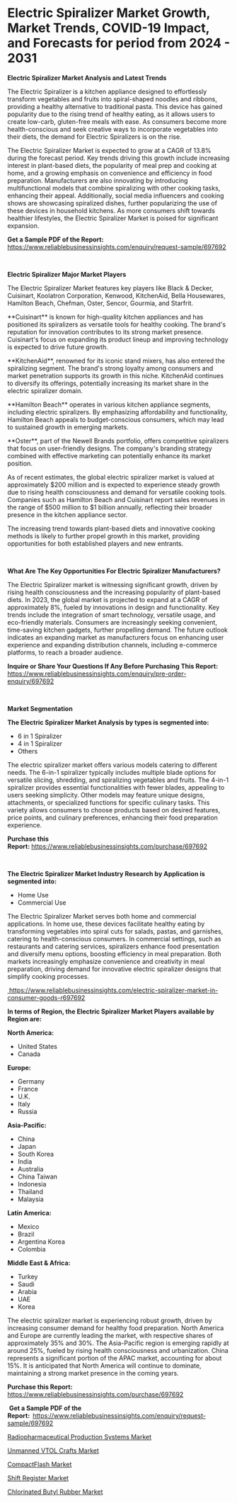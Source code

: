 <p><h1>Electric Spiralizer Market Growth, Market Trends, COVID-19 Impact, and Forecasts for period from 2024 - 2031</h1></p><p><strong>Electric Spiralizer Market Analysis and Latest Trends</strong></p>
<p><p>The Electric Spiralizer is a kitchen appliance designed to effortlessly transform vegetables and fruits into spiral-shaped noodles and ribbons, providing a healthy alternative to traditional pasta. This device has gained popularity due to the rising trend of healthy eating, as it allows users to create low-carb, gluten-free meals with ease. As consumers become more health-conscious and seek creative ways to incorporate vegetables into their diets, the demand for Electric Spiralizers is on the rise.</p><p>The Electric Spiralizer Market is expected to grow at a CAGR of 13.8% during the forecast period. Key trends driving this growth include increasing interest in plant-based diets, the popularity of meal prep and cooking at home, and a growing emphasis on convenience and efficiency in food preparation. Manufacturers are also innovating by introducing multifunctional models that combine spiralizing with other cooking tasks, enhancing their appeal. Additionally, social media influencers and cooking shows are showcasing spiralized dishes, further popularizing the use of these devices in household kitchens. As more consumers shift towards healthier lifestyles, the Electric Spiralizer Market is poised for significant expansion.</p></p>
<p><strong>Get a Sample PDF of the Report:&nbsp;</strong> <a href="https://www.reliablebusinessinsights.com/enquiry/request-sample/697692?utm_campaign=102&utm_medium=2&utm_source=Github&utm_content=ia&utm_term=29092024&utm_id=electric-spiralizer">https://www.reliablebusinessinsights.com/enquiry/request-sample/697692</a></p>
<p>&nbsp;</p>
<p><strong>Electric Spiralizer Major Market Players</strong></p>
<p><p>The Electric Spiralizer Market features key players like Black & Decker, Cuisinart, Koolatron Corporation, Kenwood, KitchenAid, Bella Housewares, Hamilton Beach, Chefman, Oster, Sencor, Gourmia, and Starfrit. </p><p>**Cuisinart** is known for high-quality kitchen appliances and has positioned its spiralizers as versatile tools for healthy cooking. The brand's reputation for innovation contributes to its strong market presence. Cuisinart's focus on expanding its product lineup and improving technology is expected to drive future growth.</p><p>**KitchenAid**, renowned for its iconic stand mixers, has also entered the spiralizing segment. The brand's strong loyalty among consumers and market penetration supports its growth in this niche. KitchenAid continues to diversify its offerings, potentially increasing its market share in the electric spiralizer domain.</p><p>**Hamilton Beach** operates in various kitchen appliance segments, including electric spiralizers. By emphasizing affordability and functionality, Hamilton Beach appeals to budget-conscious consumers, which may lead to sustained growth in emerging markets.</p><p>**Oster**, part of the Newell Brands portfolio, offers competitive spiralizers that focus on user-friendly designs. The company's branding strategy combined with effective marketing can potentially enhance its market position.</p><p>As of recent estimates, the global electric spiralizer market is valued at approximately $200 million and is expected to experience steady growth due to rising health consciousness and demand for versatile cooking tools. Companies such as Hamilton Beach and Cuisinart report sales revenues in the range of $500 million to $1 billion annually, reflecting their broader presence in the kitchen appliance sector.</p><p>The increasing trend towards plant-based diets and innovative cooking methods is likely to further propel growth in this market, providing opportunities for both established players and new entrants.</p></p>
<p>&nbsp;</p>
<p><strong>What Are The Key Opportunities For Electric Spiralizer Manufacturers?</strong></p>
<p><p>The Electric Spiralizer market is witnessing significant growth, driven by rising health consciousness and the increasing popularity of plant-based diets. In 2023, the global market is projected to expand at a CAGR of approximately 8%, fueled by innovations in design and functionality. Key trends include the integration of smart technology, versatile usage, and eco-friendly materials. Consumers are increasingly seeking convenient, time-saving kitchen gadgets, further propelling demand. The future outlook indicates an expanding market as manufacturers focus on enhancing user experience and expanding distribution channels, including e-commerce platforms, to reach a broader audience.</p></p>
<p><strong>Inquire or Share Your Questions If Any Before Purchasing This Report:</strong> <a href="https://www.reliablebusinessinsights.com/enquiry/pre-order-enquiry/697692?utm_campaign=102&utm_medium=2&utm_source=Github&utm_content=ia&utm_term=29092024&utm_id=electric-spiralizer">https://www.reliablebusinessinsights.com/enquiry/pre-order-enquiry/697692</a></p>
<p>&nbsp;</p>
<p><strong>Market Segmentation</strong></p>
<p><strong>The Electric Spiralizer Market Analysis by types is segmented into:</strong></p>
<p><ul><li>6 in 1 Spiralizer</li><li>4 in 1 Spiralizer</li><li>Others</li></ul></p>
<p><p>The electric spiralizer market offers various models catering to different needs. The 6-in-1 spiralizer typically includes multiple blade options for versatile slicing, shredding, and spiralizing vegetables and fruits. The 4-in-1 spiralizer provides essential functionalities with fewer blades, appealing to users seeking simplicity. Other models may feature unique designs, attachments, or specialized functions for specific culinary tasks. This variety allows consumers to choose products based on desired features, price points, and culinary preferences, enhancing their food preparation experience.</p></p>
<p><strong>Purchase this Report:&nbsp;</strong><a href="https://www.reliablebusinessinsights.com/purchase/697692?utm_campaign=102&utm_medium=2&utm_source=Github&utm_content=ia&utm_term=29092024&utm_id=electric-spiralizer">https://www.reliablebusinessinsights.com/purchase/697692</a></p>
<p>&nbsp;</p>
<p><strong>The Electric Spiralizer Market Industry Research by Application is segmented into:</strong></p>
<p><ul><li>Home Use</li><li>Commercial Use</li></ul></p>
<p><p>The Electric Spiralizer Market serves both home and commercial applications. In home use, these devices facilitate healthy eating by transforming vegetables into spiral cuts for salads, pastas, and garnishes, catering to health-conscious consumers. In commercial settings, such as restaurants and catering services, spiralizers enhance food presentation and diversify menu options, boosting efficiency in meal preparation. Both markets increasingly emphasize convenience and creativity in meal preparation, driving demand for innovative electric spiralizer designs that simplify cooking processes.</p></p>
<p><a href="https://www.reliablebusinessinsights.com/electric-spiralizer-market-in-consumer-goods-r697692?utm_campaign=102&utm_medium=2&utm_source=Github&utm_content=ia&utm_term=29092024&utm_id=electric-spiralizer">&nbsp;https://www.reliablebusinessinsights.com/electric-spiralizer-market-in-consumer-goods-r697692</a></p>
<p><strong>In terms of Region, the Electric Spiralizer Market Players available by Region are:</strong></p>
<p>
    <p> <strong> North America: </strong>
        <ul>
            <li>United States</li>
            <li>Canada</li>
        </ul>
        </p> 
    <p> <strong> Europe: </strong>
        <ul>
            <li>Germany</li>
            <li>France</li>
            <li>U.K.</li>
            <li>Italy</li>
            <li>Russia</li>
        </ul>
        </p> 
    <p> <strong> Asia-Pacific: </strong>
        <ul>
            <li>China</li>
            <li>Japan</li>
            <li>South Korea</li>
            <li>India</li>
            <li>Australia</li>
            <li>China Taiwan</li>
            <li>Indonesia</li>
            <li>Thailand</li>
            <li>Malaysia</li>
        </ul>
        </p> 
    <p> <strong> Latin America: </strong>
        <ul>
            <li>Mexico</li>
            <li>Brazil</li>
            <li>Argentina Korea</li>
            <li>Colombia</li>
        </ul>
        </p> 
    <p> <strong> Middle East & Africa: </strong>
        <ul>
            <li>Turkey</li>
            <li>Saudi</li>
            <li>Arabia</li>
            <li>UAE</li>
            <li>Korea</li>
        </ul>
    </p>
    </p>
<p><p>The electric spiralizer market is experiencing robust growth, driven by increasing consumer demand for healthy food preparation. North America and Europe are currently leading the market, with respective shares of approximately 35% and 30%. The Asia-Pacific region is emerging rapidly at around 25%, fueled by rising health consciousness and urbanization. China represents a significant portion of the APAC market, accounting for about 15%. It is anticipated that North America will continue to dominate, maintaining a strong market presence in the coming years.</p></p>
<p><strong>Purchase this Report: </strong><a href="https://www.reliablebusinessinsights.com/purchase/697692?utm_campaign=102&utm_medium=2&utm_source=Github&utm_content=ia&utm_term=29092024&utm_id=electric-spiralizer">https://www.reliablebusinessinsights.com/purchase/697692</a></p>
<p>&nbsp;<strong>Get a Sample PDF of the Report:&nbsp;&nbsp;</strong><a href="https://www.reliablebusinessinsights.com/enquiry/request-sample/697692?utm_campaign=102&utm_medium=2&utm_source=Github&utm_content=ia&utm_term=29092024&utm_id=electric-spiralizer">https://www.reliablebusinessinsights.com/enquiry/request-sample/697692</a></p>
<p><strong></strong></p>
<p><p><a href="https://github.com/RogerBennett414/Market-Research-Report-List-1/blob/main/radiopharmaceutical-production-systems-market.md?utm_campaign=102&utm_medium=2&utm_source=Github&utm_content=ia&utm_term=29092024&utm_id=electric-spiralizer">Radiopharmaceutical Production Systems Market</a></p><p><a href="https://github.com/sumonsky0m/Market-Research-Report-List-1/blob/main/unmanned-vtol-crafts-market.md?utm_campaign=102&utm_medium=2&utm_source=Github&utm_content=ia&utm_term=29092024&utm_id=electric-spiralizer">Unmanned VTOL Crafts Market</a></p><p><a href="https://www.linkedin.com/pulse/compactflash-market-research-report-exploring-size-revenue-spj8f?utm_campaign=102&utm_medium=2&utm_source=Github&utm_content=ia&utm_term=29092024&utm_id=electric-spiralizer">CompactFlash Market</a></p><p><a href="https://issuu.com/reportprime-2/docs/shift-register-market-size-2030.ppt_87fde38340581d?utm_campaign=102&utm_medium=2&utm_source=Github&utm_content=ia&utm_term=29092024&utm_id=electric-spiralizer">Shift Register Market</a></p><p><a href="https://www.linkedin.com/pulse/global-chlorinated-butyl-rubber-market-analysis-trends-forecasts-ixh3c?utm_campaign=102&utm_medium=2&utm_source=Github&utm_content=ia&utm_term=29092024&utm_id=electric-spiralizer">Chlorinated Butyl Rubber Market</a></p></p>